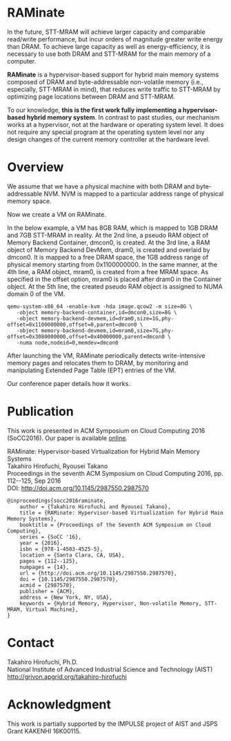 # RAMinateIn the future, STT-MRAM will achieve larger capacity and comparable read/writeperformance, but incur orders of magnitude greater write energy than DRAM. Toachieve large capacity as well as energy-efficiency, it is necessary to useboth DRAM and STT-MRAM for the main memory of a computer.**RAMinate** is a hypervisor-based support for hybrid main memory systems composedof DRAM and byte-addressable non-volatile memory (i.e., especially, STT-MRAM inmind), that reduces write traffic to STT-MRAM by optimizing page locations betweenDRAM and STT-MRAM.To our knowledge, **this is the first work fully implementing a hypervisor-basedhybrid memory system**.In contrast to past studies, our mechanism works at a hypervisor, not at thehardware or operating system level.  It does not require any special program atthe operating system level nor any design changes of the current memorycontroller at the hardware level.# OverviewWe assume that we have a physical machine with both DRAM and byte-addressable NVM.NVM is mapped to a particular address range of physical memory space.Now we create a VM on RAMinate.In the below example, a VM has 8GB RAM, which is mapped to 1GB DRAM and 7GB STT-MRAM in reality.At the 2nd line, a pseudo RAM object of Memory Backend Container, dmcon0, is created.At the 3rd line, a RAM object of Memory Backend DevMem, dram0, is created and overlaid by dmcon0.It is mapped to a free DRAM space, the 1GB address range of physical memory starting from 0x1100000000.In the same manner, at the 4th line, a RAM object, mram0, is created from a free MRAM space.As specified in the offset option, mram0 is placed after dram0 in the Container object.At the 5th line, the created pseudo RAM object is assigned to NUMA domain 0 of the VM.```qemu-system-x86_64 -enable-kvm -hda image.qcow2 -m size=8G \   -object memory-backend-container,id=dmcon0,size=8G \   -object memory-backend-devmem,id=dram0,size=1G,phy-offset=0x1100000000,offset=0,parent=dmcon0 \   -object memory-backend-devmem,id=mram0,size=7G,phy-offset=0x3080000000,offset=0x40000000,parent=dmcon0 \   -numa node,nodeid=0,memdev=dmcon0```After launching the VM, RAMinate periodically detects write-intensive memorypages and relocates them to DRAM, by monitoring and manipulating Extended PageTable (EPT) entries of the VM.Our conference paper details how it works.# PublicationThis work is presented in ACM Symposium on Cloud Computing 2016 (SoCC2016).Our paper is available [online](assets/socc2016-raminate.pdf).RAMinate: Hypervisor-based Virtualization for Hybrid Main Memory Systems  Takahiro Hirofuchi, Ryousei Takano  Proceedings in the seventh ACM Symposium on Cloud Computing 2016, pp. 112--125, Sep 2016  DOI: http://doi.acm.org/10.1145/2987550.2987570```@inproceedings{socc2016raminate,	author = {Takahiro Hirofuchi and Ryousei Takano},	title = {RAMinate: Hypervisor-based Virtualization for Hybrid Main Memory Systems},	booktitle = {Proceedings of the Seventh ACM Symposium on Cloud Computing},	series = {SoCC '16},	year = {2016},	isbn = {978-1-4503-4525-5},	location = {Santa Clara, CA, USA},	pages = {112--125},	numpages = {14},	url = {http://doi.acm.org/10.1145/2987550.2987570},	doi = {10.1145/2987550.2987570},	acmid = {2987570},	publisher = {ACM},	address = {New York, NY, USA},	keywords = {Hybrid Memory, Hypervisor, Non-volatile Memory, STT-MRAM, Virtual Machine},}```# ContactTakahiro Hirofuchi, Ph.D.  National Institute of Advanced Industrial Science and Technology (AIST)  http://grivon.apgrid.org/takahiro-hirofuchi# AcknowledgmentThis work is partially supported by the IMPULSE project of AIST and JSPS Grant KAKENHI 16K00115.